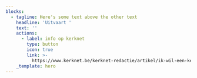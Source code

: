 ```yaml
---
blocks:
  - tagline: Here's some text above the other text
    headline: 'Uitvaart '
    text: ''
    actions:
      - label: info op kerknet
        type: button
        icon: true
        link: >-
          https://www.kerknet.be/kerknet-redactie/artikel/ik-wil-een-kerkelijke-uitvaart-aanvragen
    _template: hero
---
```


